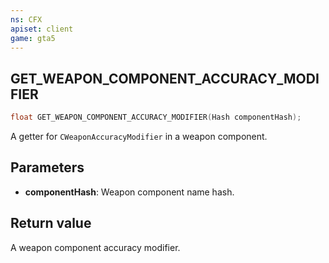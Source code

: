 ```yaml
---
ns: CFX
apiset: client
game: gta5
---
```

## GET_WEAPON_COMPONENT_ACCURACY_MODIFIER

```c
float GET_WEAPON_COMPONENT_ACCURACY_MODIFIER(Hash componentHash);
```

A getter for `CWeaponAccuracyModifier` in a weapon component.

## Parameters
* **componentHash**: Weapon component name hash.

## Return value
A weapon component accuracy modifier.
